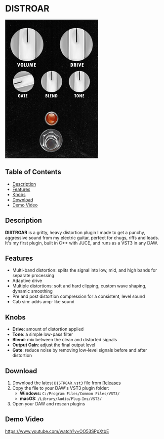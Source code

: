 # DISTROAR

![DISTROAR Plugin](Assets/DISTROAR-screenshot.png)

## Table of Contents
- [Description](#description)
- [Features](#features)
- [Knobs](#knobs)
- [Download](#download)
- [Demo Video](#demo-video)

## Description

**DISTROAR** is a gritty, heavy distortion plugin I made to get a punchy, aggressive sound from my electric guitar, perfect for chugs, riffs and leads. It's my first plugin, built in C++ with JUCE, and runs as a VST3 in any DAW.

## Features
- Multi-band distortion: splits the signal into low, mid, and high bands for separate processing
- Adaptive drive
- Multiple distortions: soft and hard clipping, custom wave shaping, dynamic smoothing
- Pre and post distortion compression for a consistent, level sound
- Cab sim: adds amp-like sound

## Knobs
- **Drive**: amount of distortion applied
- **Tone**: a simple low-pass filter
- **Blend**: mix between the clean and distorted signals
- **Output Gain**: adjust the final output level
- **Gate**: reduce noise by removing low-level signals before and after distortion

## Download
1. Download the latest `DISTROAR.vst3` file from [Releases](https://github.com/melinteflxrin/DISTROAR-Distortion-Plugin/releases)
2. Copy the file to your DAW's VST3 plugin folder:
   - **Windows:** `C:/Program Files/Common Files/VST3/`
   - **macOS:** `/Library/Audio/Plug-Ins/VST3/`
3. Open your DAW and rescan plugins

## Demo Video
https://www.youtube.com/watch?v=OO53SPpXtbE<br>